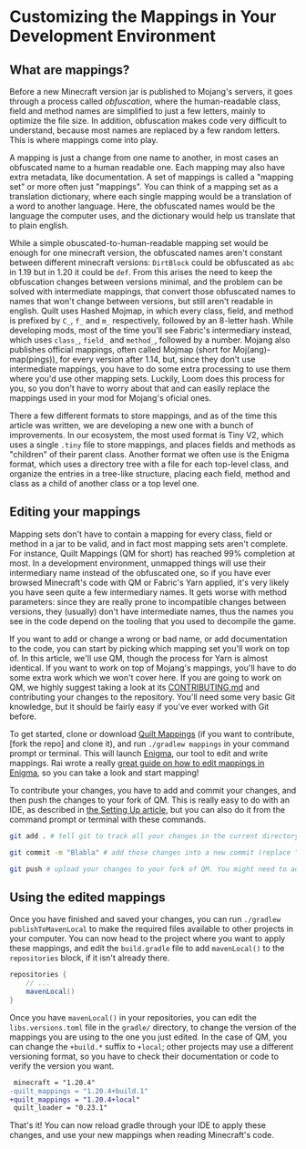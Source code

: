 # Customizing the Mappings in Your Development Environment

## What are mappings?

Before a new Minecraft version jar is published to Mojang's servers, it goes through a process called *obfuscation*,
where the human-readable class, field and method names are simplified to just a few letters, mainly to optimize the file
size. In addition, obfuscation makes code very difficult to understand, because most names are replaced by a few random
letters. This is where mappings come into play.

A mapping is just a change from one name to another, in most cases an obfuscated name to a human readable one. Each
mapping may also have extra metadata, like documentation. A set of mappings is called a "mapping set" or more often
just "mappings". You can think of a mapping set as a translation dictionary, where each single mapping would be a
translation of a word to another language. Here, the obfuscated names would be the language the computer uses, and
the dictionary would help us translate that to plain english.

While a simple obuscated-to-human-readable mapping set would be enough for one minecraft version, the obfuscated names
aren't constant between different minecraft versions: `DirtBlock` could be obfuscated as `abc` in 1.19 but in 1.20 it
could be `def`. From this arises the need to keep the obfuscation changes between versions minimal, and the problem can
be solved with intermediate mappings, that convert those obfuscated names to names that won't change between versions,
but still aren't readable in english. Quilt uses Hashed Mojmap, in which every class, field, and method is prefixed by
`C_`, `f_` and `m_` respectively, followed by an 8-letter hash. While developing mods, most of the time you'll see
Fabric's intermediary instead, which uses `class_`, `field_` and `method_`, followed by a number. Mojang also publishes
official mappings, often called Mojmap (short for Moj(ang)-map(pings)), for every version after 1.14, but, since they don't use
intermediate mappings, you have to do some extra processing to use them where you'd use other mapping sets. Luckily, Loom
does this process for you, so you don't have to worry about that and can easily replace the mappings used in your mod for
Mojang's oficial ones.

There a few different formats to store mappings, and as of the time this article was written, we are developing a new
one with a bunch of improvements. In our ecosystem, the most used format is Tiny V2, which uses a single `.tiny` file to
store mappings, and places fields and methods as "children" of their parent class. Another format we often use is the
Enigma format, which uses a directory tree with a file for each top-level class, and organize the entries in a
tree-like structure, placing each field, method and class as a child of another class or a top level one.

## Editing your mappings

Mapping sets don't have to contain a mapping for every class, field or method in a jar to be valid, and in fact most
mapping sets aren't complete. For instance, Quilt Mappings (QM for short) has reached 99% completion at most. In a
development environment, unmapped things will use their intermediary name instead of the obfuscated one, so if you have
ever browsed Minecraft's code with QM or Fabric's Yarn applied, it's very likely you have seen quite a few intermediary
names. It gets worse with method parameters: since they are really prone to incompatible changes between versions, they
(usually) don't have intermediate names, thus the names you see in the code depend on the tooling that you used to
decompile the game.

If you want to add or change a wrong or bad name, or add documentation to the code, you can start by picking which
mapping set you'll work on top of. In this article, we'll use QM, though the process for Yarn is almost identical.
If you want to work on top of Mojang's mappings, you'll have to do some extra work which we won't cover here. If you
are going to work on QM, we highly suggest taking a look at its [CONTRIBUTING.md](https://github.com/QuiltMC/quilt-mappings/blob/HEAD/CONTRIBUTING.md)
and contributing your changes to the repository. You'll need some very basic Git knowledge, but it should be fairly
easy if you've ever worked with Git before.

To get started, clone or download [Quilt Mappings](https://github.com/QuiltMC/quilt-mappings) (if you want to
contribute, [fork the repo] and clone it), and run `./gradlew mappings` in your command prompt or terminal. This will
launch [Enigma](https://github.com/QuiltMC/enigma), our tool to edit and write mappings. Rai wrote a really
[great guide on how to edit mappings in Enigma](https://github.com/QuiltMC/quilt-mappings/blob/HEAD/GUIDE.md), so you
can take a look and start mapping!

To contribute your changes, you have to add and commit your changes, and then push the changes to your fork of QM. This
is really easy to do with an IDE, as described in [the Setting Up article](/en/introduction/setting-up), but you can
also do it from the command prompt or terminal with these commands.
```bash
git add . # tell git to track all your changes in the current directory

git commit -m "Blabla" # add those changes into a new commit (replace "blabla" with a short description of your changes)

git push # upload your changes to your fork of QM. You might need to add `origin <minecraft version>` at the end if git complains about a missing upstream branch
```

## Using the edited mappings

Once you have finished and saved your changes, you can run `./gradlew publishToMavenLocal` to make the required files
available to other projects in your computer. You can now head to the project where you want to apply these mappings,
and edit the `build.gradle` file to add `mavenLocal()` to the `repositories` block, if it isn't already there.

```gradle
repositories {
    // ...
    mavenLocal()
}
```

Once you have `mavenLocal()` in your repositories, you can edit the `libs.versions.toml` file in the `gradle/`
directory, to change the version of the mappings you are using to the one you just edited. In the case of QM, you can
change the `+build.*` suffix to `+local`; other projects may use a different versioning format, so you have to check
their documentation or code to verify the version you want.

```diff
 minecraft = "1.20.4"
-quilt_mappings = "1.20.4+build.1"
+quilt_mappings = "1.20.4+local"
 quilt_loader = "0.23.1"
```

That's it! You can now reload gradle through your IDE to apply these changes, and use your new mappings when reading
Minecraft's code.
